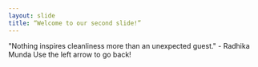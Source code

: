 ```yaml
---
layout: slide
title: “Welcome to our second slide!”
---
```

"Nothing inspires cleanliness more than an unexpected guest." - Radhika Munda
Use the left arrow to go back!
